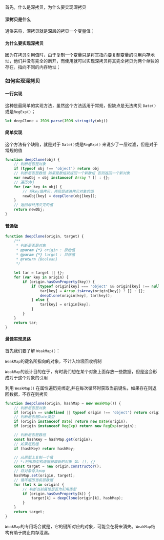 首先，什么是深拷贝，为什么要实现深拷贝

#### 深拷贝是什么 ####

通俗来将，深拷贝就是深层的拷贝一个变量值；

#### 为什么要实现深拷贝 ####

因为在拷贝引用值时，由于复制一个变量只是将其指向要复制变量的引用内存地址，他们并没有完全的断开，而使用就可以实现深拷贝将其完全拷贝为两个单独的存在，指向不同的内存地址；

### 如何实现深拷贝 ###

#### 一行实现  ####

这种是最简单的实现方法，虽然这个方法适用于常规，但缺点是无法拷贝 `Date()`或是`RegExp()`；

```js
let deepClone = JSON.parse(JSON.stringify(obj))
```

#### 简单实现 ####

这个方法有个缺陷，就是对于 `Date()`或是`RegExp()` 来说少了一层过滤，但是对于常规的值

```js
function deepClone(obj) {
    // 判断是否是对象
    if (typeof obj !== 'object') return obj
    // 判断是否是数组 如果是数组就返回一个新数组 否则返回一个新对象
    var newObj = obj instanceof Array ? [] : {};
    // 遍历obj
    for (var key in obj) {
        // 将key值拷贝，再层层递进拷贝对象的值
        newObj[key] = deepClone(obj[key]);
    }
    // 返回最终拷贝完的值
    return newObj;
}
```

#### 普通版 ####

```js
function deepClone(origin, target) {
    /**
     * 判断是否是对象
     * @param {*} origin : 原始值
     * @param {*} target : 目标值
     * @return {Boolean}
     */
    
    let tar = target || {};
    for (var key in origin) {
        if (origin.hasOwnProperty(key)) {
            if (typeof origin[key] === 'object' && origin[key] !== null) {
                tar[key] = Array.isArray(origin[key]) ? [] : {};
                deepClone(origin[key], tar[key]);
            } else {    
                tar[key] = origin[key];
            }
        }
    }
    return tar;
}
```

#### 最佳实现思路 ####

首先我们要了解 `WeakMap()`：

`WeakMap`的键名所指向的对象，不计入垃圾回收机制

`WeakMap`的设计目的在于，有时我们想在某个对象上面存放一些数据，但是这会形成对于这个对象的引用



利用 `WeakMap()` 在属性遍历完绑定,并在每次循环时获取当前键名，如果存在则返回数据，不存在则拷贝

```js
function deepClone(origin, hashMap = new WeakMap()) {
    // 判断是否是对象
    if (origin == undefined || typeof origin !== 'object') return origin;
    // 判断是否是Date类型
    if (origin instanceof Date) return new Date(origin);
    if (origin instanceof RegExp) return new RegExp(origin);

    // 判断是否是数组
    const hashKey = hashMap.get(origin);
    // 如果是数组
    if (hashKey) return hashKey;

    // 从原型上复制一个值
    // *:利用原型构造器获取新的对象 如: [], {}
    const target = new origin.constructor();
    // 将对象存入map
    hashMap.set(origin, target);
    // 循环遍历当前层数据
    for (let k in origin) {
        // 判断当前属性是否为引用类型
        if (origin.hasOwnProperty(k)) {
            target[k] = deepClone(origin[k], hashMap);
        }
    }
    return target;
}
```





`WeakMap`的专用场合就是，它的键所对应的对象，可能会在将来消失。`WeakMap`结构有助于防止内存泄漏。